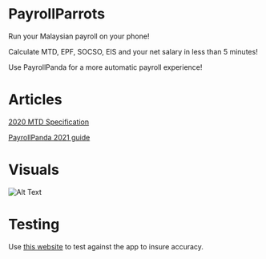 # PayrollParrots
Run your Malaysian payroll on your phone!

Calculate MTD, EPF, SOCSO, EIS and your net salary in less than 5 minutes!

Use PayrollPanda for a more automatic payroll experience!


# Articles
[2020 MTD Specification](http://phl.hasil.gov.my/pdf/pdfam/Spesifikasi_Kaedah_Pengiraan_Berkomputer_PCB_2020.pdf)

[PayrollPanda 2021 guide](https://f.hubspotusercontent00.net/hubfs/6649755/A%20to%20Z%20of%20Payroll%20Guide%202021.pdf?utm_medium=email&_hsmi=82578050&_hsenc=p2ANqtz-_me24_AwBqStg7kj3WJ69QiJ0zXCcWuHEUcIY1nO_tUtsPWEuUqRFHpH-uB5VVIEP-50-2o-tK_L5RoX5sH-C4-sG6h48bA8U7MnFCQg_PUmLx0Fc&utm_content=82578050&utm_source=hs_automation)


# Visuals
![Alt Text](https://media.giphy.com/media/Z5UPdhH41mUyFuCG4p/giphy.gif)


# Testing
Use [this website](http://calcpcb.hasil.gov.my/index.php?&lang=eng) to test against the app to insure accuracy.
